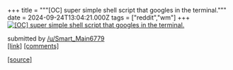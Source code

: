 +++
title = """[OC] super simple shell script that googles in the terminal."""
date = 2024-09-24T13:04:21.000Z
tags = ["reddit","wm"]
+++
[![[OC] super simple shell script that googles in the terminal.](https://external-preview.redd.it/OXYzM25sbnc5cnFkMZ60c7mOAjZTVx9WhwF2TV-CwBmpAnIc-QPkXBQcSpK2.png?width=640&crop=smart&auto=webp&s=9e24d82e6fdc314cbadaa7dafbef3a2fd6ba5bbf "[OC] super simple shell script that googles in the terminal.")](https://www.reddit.com/r/unixporn/comments/1fobzj6/oc_super_simple_shell_script_that_googles_in_the/)

submitted by [/u/Smart\_Main6779](https://www.reddit.com/user/Smart_Main6779)  
[\[link\]](https://v.redd.it/f1juqnnw9rqd1) [\[comments\]](https://www.reddit.com/r/unixporn/comments/1fobzj6/oc_super_simple_shell_script_that_googles_in_the/)

[[source]](https://www.reddit.com/r/unixporn/comments/1fobzj6/oc_super_simple_shell_script_that_googles_in_the/)
